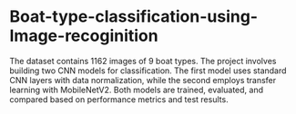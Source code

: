 # Boat-type-classification-using-Image-recoginition
The dataset contains 1162 images of 9 boat types. The project involves building two CNN models for classification. The first model uses standard CNN layers with data normalization, while the second employs transfer learning with MobileNetV2. Both models are trained, evaluated, and compared based on performance metrics and test results.
